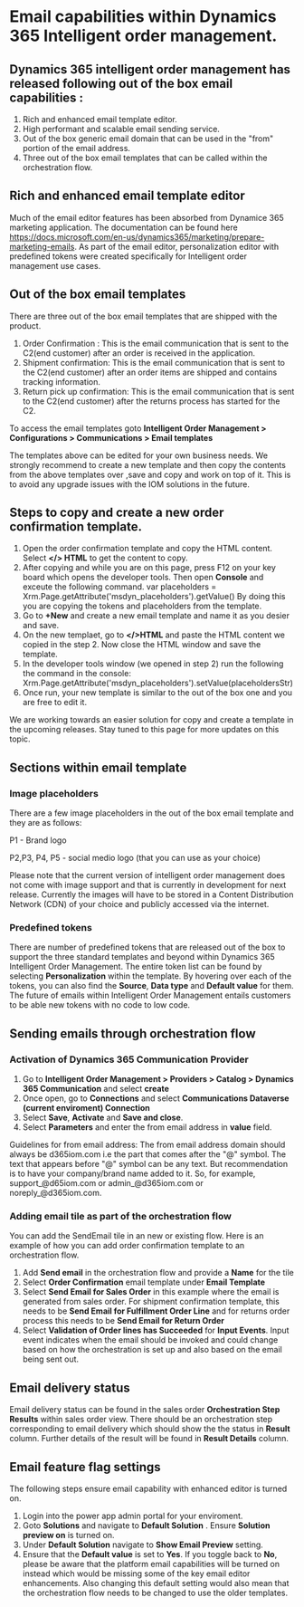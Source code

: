# Email capabilities within Dynamics 365 Intelligent order management.

## Dynamics 365 intelligent order management has released following out of the box email capabilities :
1. Rich and enhanced email template editor.
1. High performant and scalable email sending service.
1. Out of the box generic email domain that can be used in the "from" portion of the email address.
1. Three out of the box email templates that can be called within the orchestration flow.

## Rich and enhanced email template editor

Much of the email editor features has been absorbed from Dynamice 365 marketing application. The documentation can be found here
https://docs.microsoft.com/en-us/dynamics365/marketing/prepare-marketing-emails.
As part of the email editor, personalization editor with predefined tokens were created specifically for Intelligent order management use cases.


## Out of the box email templates
There are three out of the box email templates that are shipped with the product.
1. Order Confirmation : This is the email communication that is sent to the C2(end customer) after an order is received in the application.
1. Shipment confirmation: This is the email communication that is sent to the C2(end customer) after an order items are shipped and contains tracking information.
1. Return pick up confirmation: This is the email communication that is sent to the C2(end customer) after the returns process has started for the C2.

To access the email templates goto  **Intelligent Order Management > Configurations > Communications > Email templates**

The templates above can be edited for your own business needs. We strongly recommend to create a new template and then copy the contents from the above templates over ,save and copy and work on top of it.  This is to avoid any upgrade issues with the IOM solutions in the future.

## Steps to copy and create a new order confirmation template.

1. Open the order confirmation template and copy the HTML content. Select **</> HTML** to get the content to copy.
1. After copying and while you are on this page, press F12 on your key board which opens the developer tools. Then open **Console** and exceute the following command. 
var placeholders = Xrm.Page.getAttribute('msdyn_placeholders').getValue()
By doing this you are copying the tokens and placeholders from the template.
1. Go to **+New** and create a new email template and name it as you desier and save.
1. On the new templaet, go to **</>HTML** and paste the HTML content we copied in the step 2. Now close the HTML window and save the template.
1. In the developer tools window (we opened in step 2) run the following the command in the console:
 Xrm.Page.getAttribute('msdyn_placeholders').setValue(placeholdersStr)
1. Once run, your new template is similar to the out of the box one and you are free to edit it.

We are working towards an easier solution for copy and create a template in the upcoming releases. Stay tuned to this page for more updates on this topic.

## Sections within email template

### Image placeholders

There are a few image placeholders in the out of the box email template and they are as follows:

P1 - Brand logo 

P2,P3, P4, P5 - social medio logo (that you can use as your choice)

<Insert screenshot1>
Please note that the current version of intelligent order management does not come with image support and that is currently in development for next release. Currently the images will have to be stored in a Content Distribution Network (CDN) of your choice and publicly accessed via the internet.

### Predefined tokens

There are number of predefined tokens that are released out of the box to support the three standard templates and beyond within Dynamics 365 Intelligent Order Management.
The entire token list can be found by selecting **Personalization** within the template. By hovering over each of the tokens, you can also find the **Source**, **Data type** and **Default value** for them. 
<Insert screenshot2>
The future of emails within Intelligent Order Management entails customers to be able new tokens with no code to low code.

## Sending emails through orchestration flow

### Activation of **Dynamics 365 Communication Provider**

1. Go to **Intelligent Order Management > Providers > Catalog > Dynamics 365 Communication** and select **create**
1. Once open, go to **Connections** and select **Communications Dataverse (current enviroment) Connection**
1. Select **Save**, **Activate** and **Save and close**.
1. Select **Parameters** and enter the from email address in **value** field.
  
Guidelines for from email address: The from email address domain should always be d365iom.com i.e the part that comes after the "@" symbol. The text that appears before "@" symbol can be any text. But recommendation is to have your company/brand name added to it. So, for example, support_<your brand name>@d65iom.com or admin_<your brand name>@d365iom.com or noreply_<your brand name>@d365iom.com.

### Adding email tile as part of the orchestration flow

You can add the SendEmail tile in an new or existing flow. Here is an example of how you can add order confirmation template to an orchestration flow.

1. Add **Send email** in the orchestration flow and provide a **Name** for the tile
1. Select **Order Confirmation** email template under **Email Template**
1. Select **Send Email for Sales Order** in this example where the email is generated from sales order. For shipment confirmation template, this needs to be **Send Email for Fulfillment Order Line**  and for returns order process this needs to be  **Send Email for Return Order**
1. Select **Validation of Order lines has Succeeded** for **Input Events**. Input event indicates when the email should be invoked and could change based on how the orchestration is set up and also based on the email being sent out.

## Email delivery status

Email delivery status can be found in the sales order **Orchestration Step Results** within sales order view. There should be an orchestration step corresponding to email delivery which should show the the status in **Result** column. Further details of the result will be found in **Result Details** column.

## Email feature flag settings

The following steps ensure email capability with enhanced editor is turned on. 

1. Login into the power app admin portal for your enviroment. 
1. Goto **Solutions** and navigate to **Default Solution** . Ensure **Solution preview on** is turned on.
1. Under **Default Solution** navigate to **Show Email Preview** setting.
1. Ensure that the **Default value** is set to **Yes**. If you toggle back to **No**, please be aware that the platform email capabilities will be turned on instead which would be missing some of the key email editor enhancements. Also changing this default setting would also mean that the orchestration flow needs to be changed to use the older templates.




